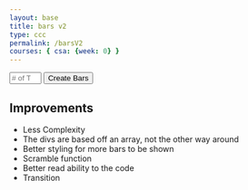 ```yaml
---
layout: base
title: bars v2
type: ccc
permalink: /barsV2
courses: { csa: {week: 0} }
---
```


<style>
    .sort-container {
        display: flex;
        justify-content: center;
        align-items: flex-end;
        height: auto;
        background-color: #f0f0f0;
    }

    .bar {
        width: 50px;
        background-color: #3498db;
        margin: 0 2px;
        transition: height 0.175s ease-in, background-color 0.1s ease-in;
    }

    .created {
        padding-top: 20px;
    }

    .highlighted-bar {
        background-color: red;
    }
</style>

<div id="contain" class="sort-container"></div>
<input id="terms" type="number" placeholder="# of Terms" min="2" max="15">
<button onclick="arrayCreate()">Create Bars</button>


## Improvements
- Less Complexity
- The divs are based off an array, not the other way around
- Better styling for more bars to be shown
- Scramble function
- Better read ability to the code
- Transition

<script>
    // Main function
    function arrayCreate() {
        var barArray = [];
        const container = document.getElementById("contain");
        let num = parseInt(document.getElementById("terms").value);
        container.style.height = (num * 10 + 10) + "px";
        let i = 1;

        // Change this while to change to fib Theo
        while (i <= num) {
            barArray.push(i);
            i++;
        }

        // Creating Bars, Animating, Scrambling, Animating, with setTimeouts to make it look better
        createBar(barArray);
        setTimeout(() => {
            animateBars(barArray);

            setTimeout(() => {
                scramble(barArray);
                animateBars(barArray);

                recursiveBubble(barArray, 0, barArray.length - 1);

            }, barArray.length * 175);
        }, 175);

    }

    function recursiveBubble(list, i, j) {
        if (i < list.length - 1) {
            if (j > i) {
                if (list[j] < list[j - 1]) {
                    swapElements(list, j, j - 1);
                    animateBars(list);
                }

                highlightBar(j, "highlighted-bar");
                setTimeout(() => {
                    removeHighlight(j, "highlighted-bar");
                    recursiveBubble(list, i, j - 1);
                }, 175);
            } else {
                removeHighlight(i, "highlighted-bar");
                recursiveBubble(list, i + 1, list.length - 1);
            }
        }
    }

    function createBar(list) {
        const container = document.getElementById("contain");
        container.innerHTML = ''; // Clear existing bars

        // Creates a bar for each array in the list
        list.forEach(value => {
            const bar = document.createElement("div");
            bar.className = "bar";
            bar.style.height = "0px";
            container.appendChild(bar);
        });
    }

    const animateBars = (list) => {
        const container = document.getElementById("contain");
        const bars = container.getElementsByClassName("bar");

        // Changing the height in all the bars
        list.forEach((value, index) => {
            setTimeout(() => {
            bars[index].style.height = value * 10 + "px";
            }, index * 175);
        });
    };

    // swap elements function i stole of stack overflow
    const swapElements = (array, index1, index2) => {
        let temp = array[index1];
        array[index1] = array[index2];
        array[index2] = temp;
    };

    function scramble(list) {

        // Gets two random indexs to swap a terms with
        for (let i = 0; i < list.length; i++) {
            let random1 = Math.floor(Math.random() * list.length);
            let random2 = Math.floor(Math.random() * list.length);

            swapElements(list, random1, random2);
        }

        createBar(list);
    }

    function highlightBar(index, className) {
        const container = document.getElementById("contain");
        const bars = container.getElementsByClassName("bar");
        bars[index].classList.add(className);
    }

    function removeHighlight(index, className) {
        const container = document.getElementById("contain");
        const bars = container.getElementsByClassName("bar");
        bars[index].classList.remove(className);
    }

    function isSorted(list) {
        for (let i = 0; i < list.length - 1; i++) {
            if (list[i] > list[i + 1]) {
                return false;
            }
        }
        return true;
    }
</script>